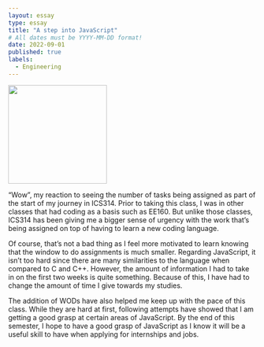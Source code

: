 ```yaml
---
layout: essay
type: essay
title: "A step into JavaScript"
# All dates must be YYYY-MM-DD format!
date: 2022-09-01
published: true
labels:
  - Engineering
---
```


<img width="200px" 
     class="rounded float-start pe-4" 
     src="../img/difficulty/javascript-illustration.png" >

  “Wow”, my reaction to seeing the number of tasks being assigned as part of the start of my journey in ICS314. Prior to taking this class, I was in other classes that had coding as a basis such as EE160. But unlike those classes, ICS314 has been giving me a bigger sense of urgency with the work that’s being assigned on top of having to learn a new coding language. 
  
  Of course, that’s not a bad thing as I feel more motivated to learn knowing that the window to do assignments is much smaller. Regarding JavaScript, it isn’t too hard since there are many similarities to the language when compared to C and C++. However, the amount of information I had to take in on the first two weeks is quite something. Because of this, I have had to change the amount of time I give towards my studies. 
  
  The addition of WODs have also helped me keep up with the pace of this class. While they are hard at first, following attempts have showed that I am getting a good grasp at certain areas of JavaScript. By the end of this semester, I hope to have a good grasp of JavaScript as I know it will be a useful skill to have when applying for internships and jobs.
